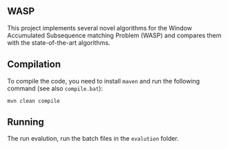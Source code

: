 ## WASP
This project implements several novel algorithms for the Window Accumulated Subsequence matching Problem (WASP) and compares them with the state-of-the-art algorithms.

## Compilation
To compile the code, you need to install ```maven``` and run the following 
command (see also ```compile.bat```):
```
mvn clean compile
```

## Running
The run evalution, run the batch files in the ```evalution``` folder.
